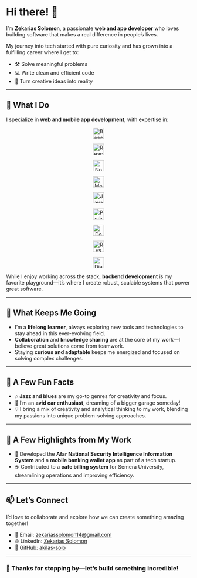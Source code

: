 # Hi there! 👋  

I’m **Zekarias Solomon**, a passionate **web and app developer** who loves building software that makes a real difference in people’s lives.  

My journey into tech started with pure curiosity and has grown into a fulfilling career where I get to:  
- 🛠️ Solve meaningful problems  
- 💻 Write clean and efficient code  
- 🎨 Turn creative ideas into reality  

---

## 🔧 **What I Do**  

I specialize in **web and mobile app development**, with expertise in:  

<div align="center">
  
  <!-- React -->
  <a href="#"><img src="https://img.shields.io/badge/React-%2320232a.svg?style=for-the-badge&logo=react&logoColor=%2361DAFB&labelColor=282C34" height="30" alt="React" /></a>
  <!-- React Native -->
  <a href="#"><img src="https://img.shields.io/badge/React_Native-%2320232a.svg?style=for-the-badge&logo=react&logoColor=%2361DAFB&labelColor=282C34" height="30" alt="React Native" /></a>
  <!-- Node.js -->
  <a href="#"><img src="https://img.shields.io/badge/Node.js-6DA55F?style=for-the-badge&logo=node.js&logoColor=white&labelColor=303030" height="30" alt="Node.js" /></a>
  <!-- MongoDB -->
  <a href="#"><img src="https://img.shields.io/badge/MongoDB-%234ea94b.svg?style=for-the-badge&logo=mongodb&logoColor=white&labelColor=3E4C3F" height="30" alt="MongoDB" /></a>
  <!-- Java -->
  <a href="#"><img src="https://img.shields.io/badge/Java-%23ED8B00.svg?style=for-the-badge&logo=openjdk&logoColor=white&labelColor=20232A" height="30" alt="Java" /></a>
  <!-- Python -->
  <a href="#"><img src="https://img.shields.io/badge/Python-3670A0?style=for-the-badge&logo=python&logoColor=ffdd54&labelColor=2B3A42" height="30" alt="Python" /></a>
  <!-- Docker -->
  <a href="#"><img src="https://img.shields.io/badge/Docker-%230db7ed.svg?style=for-the-badge&logo=docker&logoColor=white&labelColor=232F3E" height="30" alt="Docker" /></a>
  <!-- REST API -->
  <a href="#"><img src="https://img.shields.io/badge/REST%20API-FF6F61.svg?style=for-the-badge&logo=swagger&logoColor=white&labelColor=1E2022" height="30" alt="REST API" /></a>
  <!-- Django -->
  <a href="#"><img src="https://img.shields.io/badge/Django-%23092E20.svg?style=for-the-badge&logo=django&logoColor=white&labelColor=1B1C1D" height="30" alt="Django" /></a>

</div>

While I enjoy working across the stack, **backend development** is my favorite playground—it’s where I create robust, scalable systems that power great software.  

---

## 🌱 **What Keeps Me Going**  

- I’m a **lifelong learner**, always exploring new tools and technologies to stay ahead in this ever-evolving field.  
- **Collaboration** and **knowledge sharing** are at the core of my work—I believe great solutions come from teamwork.  
- Staying **curious and adaptable** keeps me energized and focused on solving complex challenges.  

---

## 🌟 **A Few Fun Facts**  

- 🎶 **Jazz and blues** are my go-to genres for creativity and focus.  
- 🚗 I’m an **avid car enthusiast**, dreaming of a bigger garage someday!  
- 💡 I bring a mix of creativity and analytical thinking to my work, blending my passions into unique problem-solving approaches.  

---

## 💼 **A Few Highlights from My Work**   
- 🔐 Developed the **Afar National Security Intelligence Information System** and a **mobile banking wallet app** as part of a tech startup.  
- ☕ Contributed to a **cafe billing system** for Semera University, streamlining operations and improving efficiency.  

---

## 📫 **Let’s Connect**  

I’d love to collaborate and explore how we can create something amazing together!  

- 💌 Email: [zekariassolomon14@gmail.com](mailto:zekariassolomon14@gmail.com)  
- 🌐 LinkedIn: [Zekarias Solomon](https://www.linkedin.com/in/zekarias-solomon-79672b229)  
- 🔗 GitHub: [akilas-solo](https://github.com/akilas-solo)  

---

### 🚀 Thanks for stopping by—let’s build something incredible!
